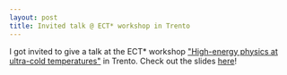 ```yaml
---
layout: post
title: Invited talk @ ECT* workshop in Trento
---
```

I got invited to give a talk at the ECT* workshop <a target='blank' href='https://sites.google.com/view/ect-hep-amo/home'>"High-energy physics at ultra-cold temperatures"</a> in Trento. Check out the slides <a href='https://rammelmueller.github.io/stuff/talks/2019_06_trento.pdf'>here</a>!
